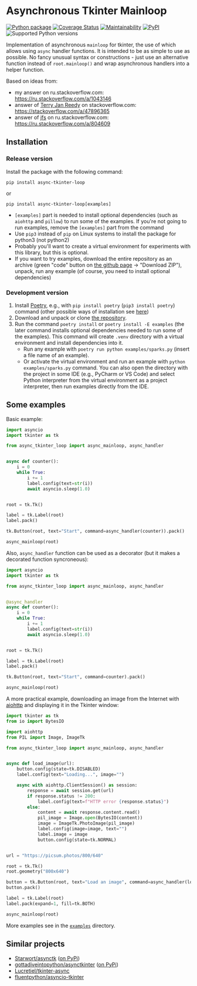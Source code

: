 # Asynchronous Tkinter Mainloop

[![Python package](https://github.com/insolor/asynctk/actions/workflows/python-package.yml/badge.svg)](https://github.com/insolor/asynctk/actions/workflows/python-package.yml)
[![Coverage Status](https://coveralls.io/repos/github/insolor/async-tkinter-loop/badge.svg?branch=main)](https://coveralls.io/github/insolor/async-tkinter-loop?branch=main)
[![Maintainability](https://api.codeclimate.com/v1/badges/2566146b14ef72177613/maintainability)](https://codeclimate.com/github/insolor/async-tkinter-loop/maintainability)
[![PyPI](https://img.shields.io/pypi/v/async-tkinter-loop)](https://pypi.org/project/async-tkinter-loop/)
![Supported Python versions](https://img.shields.io/pypi/pyversions/async-tkinter-loop)
<!--![PyPI - Downloads](https://img.shields.io/pypi/dm/async-tkinter-loop)-->

Implementation of asynchronous `mainloop` for tkinter, the use of which allows using `async` handler functions.
It is intended to be as simple to use as possible. No fancy unusual syntax or constructions - just use an alternative
function instead of `root.mainloop()` and wrap asynchronous handlers into a helper function.

Based on ideas from:

* my answer on ru.stackoverflow.com: <https://ru.stackoverflow.com/a/1043146>
* answer of [Terry Jan Reedy](https://stackoverflow.com/users/722804) on stackoverflow.com:
  <https://stackoverflow.com/a/47896365>
* answer of [jfs](https://ru.stackoverflow.com/users/23044) on ru.stackoverflow.com:
  <https://ru.stackoverflow.com/a/804609>

## Installation

### Release version

Install the package with the following command:

```
pip install async-tkinter-loop
```
or
```
pip install async-tkinter-loop[examples]
```

- `[examples]` part is needed to install optional dependencies (such as `aiohttp` and `pillow`) to run some of the
  examples. If you're not going to run examples, remove the `[examples]` part from the command
- Use `pip3` instead of `pip` on Linux systems to install the package for python3 (not python2)
- Probably you'll want to create a virtual environment for experiments with this library, but this is optional.
- If you want to try examples, download the entire repository as an archive (green "code" button on
  [the github page](https://github.com/insolor/async-tkinter-loop) →
  "Download ZIP"), unpack, run any example (of course, you need to install optional dependencies)

### Development version

1. Install [Poetry](https://python-poetry.org), e.g., with `pip install poetry` (`pip3 install poetry`) command
   (other possible ways of installation see [here](https://python-poetry.org/docs/#installation))
2. Download and unpack or clone [the repository](https://github.com/insolor/async-tkinter-loop).
3. Run the command `poetry install` or `poetry install -E examples` (the later command installs optional dependencies
   needed to run some of the examples). This command will create `.venv` directory with a virtual environment and
   install dependencies into it.
   - Run any example with `poetry run python examples/sparks.py` (insert a file name of an example).
   - Or activate the virtual environment and run an example with `python examples/sparks.py` command. You can also open
     the directory with the project in some IDE (e.g., PyCharm or VS Code) and select Python interpreter from the
     virtual environment as a project interpreter, then run examples directly from the IDE.

## Some examples

Basic example:
```python
import asyncio
import tkinter as tk

from async_tkinter_loop import async_mainloop, async_handler


async def counter():
    i = 0
    while True:
        i += 1
        label.config(text=str(i))
        await asyncio.sleep(1.0)


root = tk.Tk()

label = tk.Label(root)
label.pack()

tk.Button(root, text="Start", command=async_handler(counter)).pack()

async_mainloop(root)
```

Also, `async_handler` function can be used as a decorator (but it makes a decorated function syncroneous):

```python
import asyncio
import tkinter as tk

from async_tkinter_loop import async_mainloop, async_handler


@async_handler
async def counter():
    i = 0
    while True:
        i += 1
        label.config(text=str(i))
        await asyncio.sleep(1.0)


root = tk.Tk()

label = tk.Label(root)
label.pack()

tk.Button(root, text="Start", command=counter).pack()

async_mainloop(root)
```

A more practical example, downloading an image from the Internet with [aiohttp](https://github.com/aio-libs/aiohttp)
and displaying it in the Tkinter window:

```python
import tkinter as tk
from io import BytesIO

import aiohttp
from PIL import Image, ImageTk

from async_tkinter_loop import async_mainloop, async_handler


async def load_image(url):
    button.config(state=tk.DISABLED)
    label.config(text="Loading...", image="")

    async with aiohttp.ClientSession() as session:
        response = await session.get(url)
        if response.status != 200:
            label.config(text=f"HTTP error {response.status}")
        else:
            content = await response.content.read()
            pil_image = Image.open(BytesIO(content))
            image = ImageTk.PhotoImage(pil_image)
            label.config(image=image, text="")
            label.image = image
            button.config(state=tk.NORMAL)


url = "https://picsum.photos/800/640"

root = tk.Tk()
root.geometry("800x640")

button = tk.Button(root, text="Load an image", command=async_handler(load_image, url))
button.pack()

label = tk.Label(root)
label.pack(expand=1, fill=tk.BOTH)

async_mainloop(root)
```

More examples see in the [`examples`](https://github.com/insolor/async-tkinter-loop/tree/main/examples) directory.


## Similar projects

* [Starwort/asynctk](https://github.com/Starwort/asynctk) ([on PyPi](https://pypi.org/project/asynctk/))
* [gottadiveintopython/asynctkinter](https://github.com/gottadiveintopython/asynctkinter) ([on PyPi](https://pypi.org/project/asynctkinter/))
* [Lucretiel/tkinter-async](https://github.com/Lucretiel/tkinter-async)
* [fluentpython/asyncio-tkinter](https://github.com/fluentpython/asyncio-tkinter)

